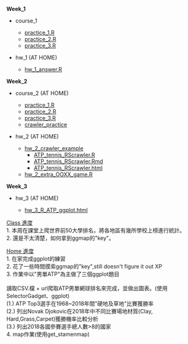 <p>  
  <b>Week_1</b>
</p>
<p>
  <ul type="disc">
    <li>course_1</li>
      <ul type="circle">
      <li><a href="https://github.com/crystal320yu/NTU_COOL/blob/master/week_1/course_1/practice_1.R">practice_1.R</a></li>
      <li><a href="https://github.com/crystal320yu/NTU_COOL/blob/master/week_1/course_1/practice_2.R">practice_2.R</a></li>
      <li><a href="https://github.com/crystal320yu/NTU_COOL/blob/master/week_1/course_1/practice_3.R">practice_3.R</a></li>
      </ul>
  </ul>
</p>
      
<p>
  <ul type="disc">
    <li>hw_1 (AT HOME)</li>
     <ul type="circle">
     <li><a href="https://github.com/crystal320yu/NTU_COOL/blob/master/week_1/hw_1_answer.R">hw_1_answer.R</a></li>
     </ul>
  </ul>
</p>


<p>
  <b>Week_2</b>
</p>
<p>
  <ul type="disc">
    <li>course_2 (AT HOME)</li>
      <ul type="circle">
        <li><a href="https://github.com/crystal320yu/NTU_COOL/blob/master/week_2/course_2/practice_1.R">practice_1.R</a></li>
        <li><a href="https://github.com/crystal320yu/NTU_COOL/blob/master/week_2/course_2/practice_2.R">practice_2.R</a></li>
        <li><a href="https://github.com/crystal320yu/NTU_COOL/blob/master/week_2/course_2/practice_3.R">practice_3.R</a></li>
        <li><a href="https://github.com/crystal320yu/NTU_COOL/blob/master/week_2/course_2/crawler_practice.R">crawler_practice</a></li>
      </ul>
  </ul>
</p>


<p>
  <ul type="disc">
    <li>hw_2 (AT HOME)</li>
     <ul type="circle">
     <li>
     <a href="https://github.com/crystal320yu/NTU_COOL/tree/master/week_2/hw_2/hw_2_crawler">hw_2_crawler_example</a>
       <ul type = "square"> 
       <li><a href="https://github.com/crystal320yu/NTU_COOL/blob/master/week_2/hw_2/hw_2_crawler/ATP_tennis_RScrawler.R">ATP_tennis_RScrawler.R</a></li>
       <li><a href="https://github.com/crystal320yu/NTU_COOL/blob/master/week_2/hw_2/hw_2_crawler/ATP_tennis_RScrawler.Rmd">ATP_tennis_RScrawler.Rmd</a></li>
       <li><a href="https://github.com/crystal320yu/NTU_COOL/blob/master/week_2/hw_2/hw_2_crawler/ATP_tennis_RScrawler.html">ATP_tennis_RScrawler.html</a></li>
      </ul>
     <li><a href="https://github.com/crystal320yu/NTU_COOL/blob/master/week_2/hw_2/tic_tac_toe.md">hw_2_extra_OOXX_game.R</a></li>
     </ul>
  </ul>
</p>
<p>



<p>
  <b>Week_3</b>
</p>

<p>
  <ul type="disc">
    <li>hw_3 (AT HOME)</li>
     <ul type="circle">
     <li>
     <a href="https://crystal320yu.github.io/NTU_COOL/week_3/R_ATP_ggplot/R_ATP_ggplot.html">hw_3_R_ATP_ggplot.html</a>
       <ul type = "square"> 
      </ul>
     </ul>
  </ul>
</p>


<p>
  <u>Class 進度</u><br> 
    1. 本周在課堂上爬世界前50大學排名，將各地區有幾所學校上榜進行統計。<br> 
    2. 還是不太清楚，如何拿到ggmap的"key"。<p>
    


  <u>Home 進度</u><br>
    1. 在家完成ggplot的練習<br>
    2. 花了一些時間摸索ggmap的"key",still doesn't figure it out XP<br>
    3. 作業中以"男單ATP"為主做了三個ggplot題目<br>  
    讀取CSV.檔 + url爬取ATP男單網球排名來完成，並做出圖表。(使用SelectorGadget、ggplot)
    <br>
      (1.) ATP Top3選手在1968~2018年間"硬地及草地"比賽獲勝率<br>
      (2.) 列出Novak Djokovic在2018年中不同比賽場地材質(Clay, Hard,Grass,Carpet)獲勝機率比較分析<br>
      (3.) 列出2018各國參賽選手總人數>8的國家<br>
    4. map作業(使用get_stamenmap)
</p>